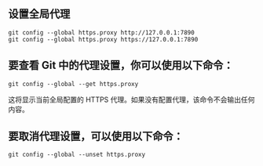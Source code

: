 ## 设置全局代理

```
git config --global https.proxy http://127.0.0.1:7890
git config --global https.proxy https://127.0.0.1:7890
```

## 要查看 Git 中的代理设置，你可以使用以下命令：

```
git config --global --get https.proxy
```

这将显示当前全局配置的 HTTPS 代理。如果没有配置代理，该命令不会输出任何内容。



## 要取消代理设置，可以使用以下命令：

```
git config --global --unset https.proxy
```

